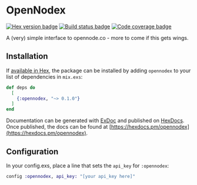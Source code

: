 # OpenNodex

[![Hex version badge](https://img.shields.io/hexpm/v/opennodex.svg)](https://hex.pm/packages/opennodex)
[![Build status badge](https://img.shields.io/circleci/project/github/bfolkens/opennodex/master.svg)](https://circleci.com/gh/bfolkens/opennodex/tree/master)
[![Code coverage badge](https://img.shields.io/codecov/c/github/bfolkens/opennodex/master.svg)](https://codecov.io/gh/bfolkens/opennodex/branch/master)

A (very) simple interface to opennode.co - more to come if this gets wings.

## Installation

If [available in Hex](https://hex.pm/docs/publish), the package can be installed
by adding `opennodex` to your list of dependencies in `mix.exs`:

```elixir
def deps do
  [
    {:opennodex, "~> 0.1.0"}
  ]
end
```

Documentation can be generated with [ExDoc](https://github.com/elixir-lang/ex_doc)
and published on [HexDocs](https://hexdocs.pm). Once published, the docs can
be found at [https://hexdocs.pm/opennodex](https://hexdocs.pm/opennodex).

## Configuration

In your config.exs, place a line that sets the `api_key` for `:opennodex`:

```elixir
config :opennodex, api_key: "[your api_key here]"
```
